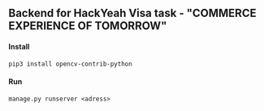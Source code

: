 ## Backend for HackYeah Visa task - "COMMERCE EXPERIENCE OF TOMORROW"

#### Install
```
pip3 install opencv-contrib-python
```
#### Run
```
manage.py runserver <adress>
```
